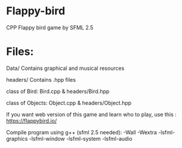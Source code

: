 # Flappy-bird
CPP Flappy bird game by SFML 2.5

# Files:

Data/ Contains graphical and musical resources

headers/ Contains .hpp files

class of Bird: Bird.cpp & headers/Bird.hpp 

class of Objects: Object.cpp & headers/Object.hpp



If you want web version of this game and learn who to play, use this : https://flappybird.io/


Compile program using g++ (sfml 2.5 needed):
-Wall -Wextra -lsfml-graphics -lsfml-window -lsfml-system -lsfml-audio

